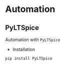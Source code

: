 # Automation

## PyLTSpice

Automation with `PyLTSpice`

- Installation

```sh 
pip install PyLTSpice
```